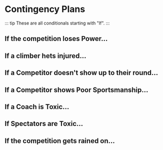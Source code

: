 # Contingency Plans 

::: tip
These are all conditionals starting with "If".
:::


## If the competition loses Power...


## If a climber hets injured...


## If a Competitor doesn't show up to their round...


## If a Competitor shows Poor Sportsmanship...


## If a Coach is Toxic...



## If Spectators are Toxic...



## If the competition gets rained on...

